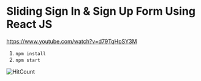 # Sliding Sign In & Sign Up Form Using React JS
  https://www.youtube.com/watch?v=d79TqHpSY3M
1. ```npm install```
2. ```npm start```

![HitCount](https://i.ytimg.com/vi/d79TqHpSY3M/maxresdefault.jpg)

